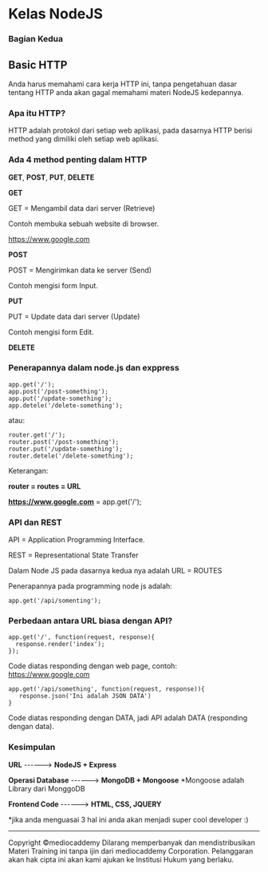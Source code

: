 # Kelas NodeJS

### Bagian Kedua 

## Basic HTTP

Anda harus memahami cara kerja HTTP ini, tanpa pengetahuan dasar tentang HTTP anda akan gagal memahami materi NodeJS kedepannya.

### Apa itu HTTP?

HTTP adalah protokol dari setiap web aplikasi, pada dasarnya HTTP berisi method yang dimiliki oleh setiap web aplikasi.

### Ada 4 method penting dalam HTTP

**GET**, **POST**, **PUT**, **DELETE**

**GET**

GET = Mengambil data dari server (Retrieve)

Contoh membuka sebuah website di browser.

https://www.google.com

**POST**

POST = Mengirimkan data ke server (Send)

Contoh mengisi form Input.

**PUT**

PUT = Update data dari server (Update)

Contoh mengisi form Edit.

**DELETE**

### Penerapannya dalam node.js dan exppress

    app.get('/');
    app.post('/post-something');
    app.put('/update-something');
    app.detele('/delete-something');

atau:

    router.get('/');
    router.post('/post-something');
    router.put('/update-something');
    router.detele('/delete-something');

Keterangan:

**router = routes = URL**

**https://www.google.com** = app.get('/');

### API dan REST

API = Application Programming Interface.

REST = Representational State Transfer

Dalam Node JS pada dasarnya kedua nya adalah URL = ROUTES

Penerapannya pada programming node js adalah:

    app.get('/api/somenting');

### Perbedaan antara URL biasa dengan API?

    app.get('/', function(request, response){
      response.render('index');
    });

Code diatas responding dengan web page, contoh: https://www.google.com

    app.get('/api/something', function(request, response)){
       response.json('Ini adalah JSON DATA') 
    }    

Code diatas responding dengan DATA, jadi API adalah DATA (responding dengan data).

### Kesimpulan

**URL** ------> **NodeJS + Express**

**Operasi Database** ------> **MongoDB + Mongoose** *Mongoose adalah Library dari MonggoDB

**Frontend Code** ------> **HTML, CSS, JQUERY**

*jika anda menguasai 3 hal ini anda akan menjadi super cool developer :)



---
Copyright &copy;mediocaddemy
Dilarang memperbanyak dan mendistribusikan Materi Training ini tanpa ijin dari mediocaddemy Corporation. Pelanggaran akan hak cipta ini akan kami ajukan ke Institusi Hukum yang berlaku.